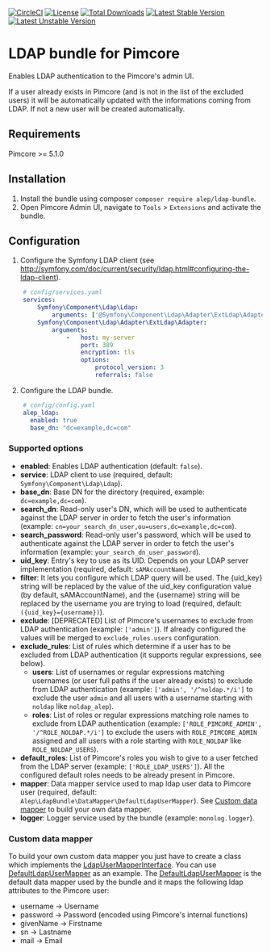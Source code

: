 [![CircleCI](https://circleci.com/gh/alexpozzi/pimcore-ldap-bundle.svg?style=svg)](https://circleci.com/gh/alexpozzi/pimcore-ldap-bundle)
[![License](https://poser.pugx.org/alep/ldap-bundle/license)](https://packagist.org/packages/alep/ldap-bundle)
[![Total Downloads](https://poser.pugx.org/alep/ldap-bundle/downloads)](https://packagist.org/packages/alep/ldap-bundle)
[![Latest Stable Version](https://poser.pugx.org/alep/ldap-bundle/v/stable)](https://packagist.org/packages/alep/ldap-bundle)
[![Latest Unstable Version](https://poser.pugx.org/alep/ldap-bundle/v/unstable)](https://packagist.org/packages/alep/ldap-bundle)

# LDAP bundle for Pimcore
Enables LDAP authentication to the Pimcore's admin UI.

If a user already exists in Pimcore (and is not in the list of the excluded users) it will be automatically updated with the informations coming from LDAP. If not a new user will be created automatically.


## Requirements

Pimcore >= 5.1.0


## Installation

1) Install the bundle using composer `composer require alep/ldap-bundle`.
2) Open Pimcore Admin UI, navigate to `Tools` > `Extensions` and activate the bundle.


## Configuration

1) Configure the Symfony LDAP client (see http://symfony.com/doc/current/security/ldap.html#configuring-the-ldap-client).
```yaml
    # config/services.yaml
    services:
        Symfony\Component\Ldap\Ldap:
            arguments: ['@Symfony\Component\Ldap\Adapter\ExtLdap\Adapter']
        Symfony\Component\Ldap\Adapter\ExtLdap\Adapter:
            arguments:
                -   host: my-server
                    port: 389
                    encryption: tls
                    options:
                        protocol_version: 3
                        referrals: false
```
2) Configure the LDAP bundle.
```yaml
    # config/config.yaml
    alep_ldap:
      enabled: true
      base_dn: "dc=example,dc=com"
```


### Supported options

* **enabled**: Enables LDAP authentication (default: `false`).
* **service**: LDAP client to use (required, default: `Symfony\Component\Ldap\Ldap`).
* **base_dn**: Base DN for the directory (required, example: `dc=example,dc=com`).
* **search_dn**: Read-only user's DN, which will be used to authenticate against the LDAP server in order to fetch the user's information (example: `cn=your_search_dn_user,ou=users,dc=example,dc=com`).
* **search_password**: Read-only user's password, which will be used to authenticate against the LDAP server in order to fetch the user's information (example: `your_search_dn_user_password`).
* **uid_key**: Entry's key to use as its UID. Depends on your LDAP server implementation (required, default: `sAMAccountName`).
* **filter**: It lets you configure which LDAP query will be used. The {uid_key} string will be replaced by the value of the uid_key configuration value (by default, sAMAccountName), and the {username} string will be replaced by the username you are trying to load (required, default: `({uid_key}={username})`).
* **exclude**: [DEPRECATED] List of Pimcore's usernames to exclude from LDAP authentication (example: `['admin']`). If already configured the values will be merged to `exclude_rules.users` configuration.
* **exclude_rules**: List of rules which determine if a user has to be excluded from LDAP authentication (it supports regular expressions, see below).
    * **users**: List of usernames or regular expressions matching usernames (or user full paths if the user already exists) to exclude from LDAP authentication (example: `['admin', '/^noldap.*/i']` to exclude the user `admin` and all users with a username starting with `noldap` like `noldap_alep`).
    * **roles**: List of roles or regular expressions matching role names to exclude from LDAP authentication (example: `['ROLE_PIMCORE_ADMIN', '/^ROLE_NOLDAP.*/i']` to exclude the users with `ROLE_PIMCORE_ADMIN` assigned and all users with a role starting with `ROLE_NOLDAP` like `ROLE_NOLDAP_USERS`).
* **default_roles**: List of Pimcore's roles you wish to give to a user fetched from the LDAP server (example: `['ROLE_LDAP_USERS']`). All the configured default roles needs to be already present in Pimcore.
* **mapper**: Data mapper service used to map ldap user data to Pimcore user (required, default: `Alep\LdapBundle\DataMapper\DefaultLdapUserMapper`). See [Custom data mapper](#custom-data-mapper) to build your own data mapper.
* **logger**: Logger service used by the bundle (example: `monolog.logger`).



### Custom data mapper

To build your own custom data mapper you just have to create a class which implements the [LdapUserMapperInterface](https://github.com/alexpozzi/pimcore-ldap-bundle/blob/master/src/DataMapper/LdapUserMapperInterface.php).
You can use [DefaultLdapUserMapper](https://github.com/alexpozzi/pimcore-ldap-bundle/blob/master/src/DataMapper/DefaultLdapUserMapper.php) as an example.
The [DefaultLdapUserMapper](https://github.com/alexpozzi/pimcore-ldap-bundle/blob/master/src/DataMapper/DefaultLdapUserMapper.php) is the default data mapper used by the bundle and it maps the following ldap attributes to the Pimcore user:
* username -> Username
* password -> Password (encoded using Pimcore's internal functions)
* givenName -> Firstname
* sn -> Lastname
* mail -> Email
